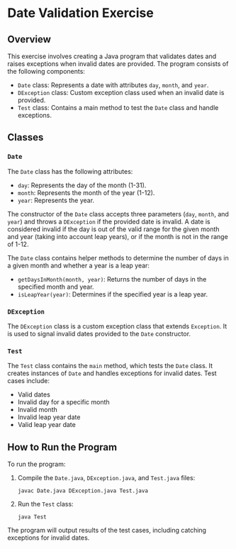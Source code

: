 # Date Validation Exercise

## Overview

This exercise involves creating a Java program that validates dates and raises exceptions when invalid dates are provided. The program consists of the following components:

- `Date` class: Represents a date with attributes `day`, `month`, and `year`.
- `DException` class: Custom exception class used when an invalid date is provided.
- `Test` class: Contains a main method to test the `Date` class and handle exceptions.

## Classes

### `Date`

The `Date` class has the following attributes:

- `day`: Represents the day of the month (1-31).
- `month`: Represents the month of the year (1-12).
- `year`: Represents the year.

The constructor of the `Date` class accepts three parameters (`day`, `month`, and `year`) and throws a `DException` if the provided date is invalid. A date is considered invalid if the day is out of the valid range for the given month and year (taking into account leap years), or if the month is not in the range of 1-12.

The `Date` class contains helper methods to determine the number of days in a given month and whether a year is a leap year:

- `getDaysInMonth(month, year)`: Returns the number of days in the specified month and year.
- `isLeapYear(year)`: Determines if the specified year is a leap year.

### `DException`

The `DException` class is a custom exception class that extends `Exception`. It is used to signal invalid dates provided to the `Date` constructor.

### `Test`

The `Test` class contains the `main` method, which tests the `Date` class. It creates instances of `Date` and handles exceptions for invalid dates. Test cases include:

- Valid dates
- Invalid day for a specific month
- Invalid month
- Invalid leap year date
- Valid leap year date

## How to Run the Program

To run the program:

1. Compile the `Date.java`, `DException.java`, and `Test.java` files:
    ```
    javac Date.java DException.java Test.java
    ```

2. Run the `Test` class:
    ```
    java Test
    ```

The program will output results of the test cases, including catching exceptions for invalid dates.
